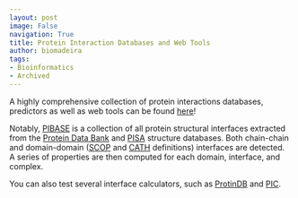 ```yaml
---
layout: post
image: False
navigation: True
title: Protein Interaction Databases and Web Tools
author: biomadeira
tags:
- Bioinformatics
- Archived
---
```


A highly comprehensive collection of protein interactions databases, predictors as well as web 
tools can be found [here](http://ppi.fli-leibniz.de/jcb_ppi_databases.html)!

Notably, [PIBASE](http://pibase.janelia.org/pibase2010/introduction.html) is a collection of all protein 
structural interfaces extracted from the [Protein Data Bank](http://www.rcsb.org/pdb) 
and [PISA](http://www.ebi.ac.uk/msd-srv/prot_int/pistart.html) structure databases. Both chain-chain 
and domain-domain ([SCOP](http://scop.mrc-lmb.cam.ac.uk/scop/) and [CATH](http://www.biochem.ucl.ac.uk/bsm/cath/) 
definitions) interfaces are detected. A series of properties are then computed for each domain, interface, and complex.

You can also test several interface calculators, such as [ProtinDB](http://protindb.cs.iastate.edu/VisualizationIR.py) 
and [PIC](http://pic.mbu.iisc.ernet.in/index.html).
